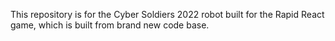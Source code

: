 This repository is for the Cyber Soldiers 2022 robot built for the Rapid React game, which is built from brand new code base.